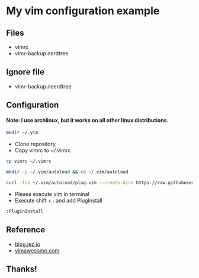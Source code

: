 # My vim configuration example

## Files

- vimrc
- vimr-backup.nerdtree 

## Ignore file

- vimr-backup.neerdtree

## Configuration

#### Note: I use archlinux, but it works on all other linux distributions.

```sh
mkdir ~/.vim
```
- Clone repository
- Copy vimrc to ~/.vimrc

```sh
cp vimrc ~/.vimrc
```

```sh
mkdir -p ~/.vim/autoload && cd ~/.vim/autoload
```

```sh
curl -fLo ~/.vim/autoload/plug.vim --create-dirs https://raw.githubusercontent.com/junegunn/vim-plug/master/plug.vim
```

- Please execute vim in terminal
- Execute shift + : and add PlugInstall

```sh
:PluginInstall
```

## Reference

- [blog.jez.io](https://blog.jez.io/vim-as-an-ide/#plugin-delimitmate)
- [vimawesome.com](https://vimawesome.com/plugin/nerdtree-red)

## Thanks!
